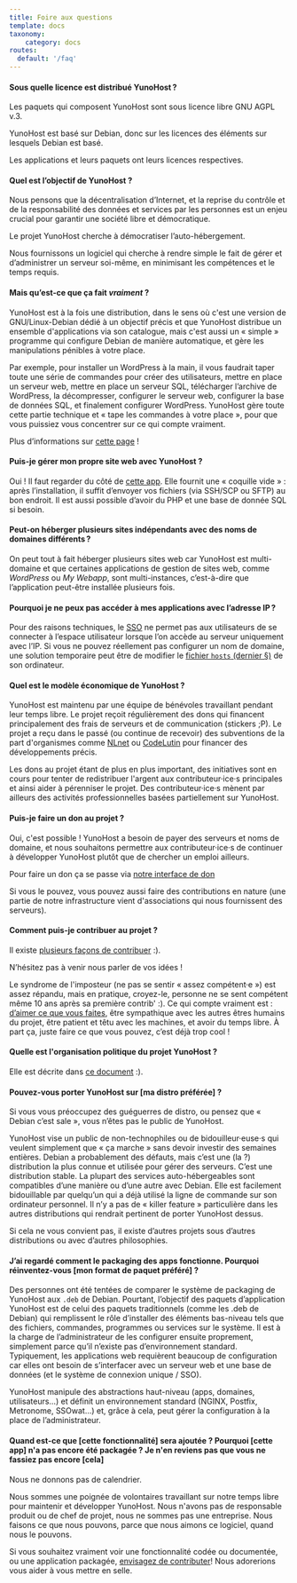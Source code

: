 ```yaml
---
title: Foire aux questions
template: docs
taxonomy:
    category: docs
routes:
  default: '/faq'
---
```


#### Sous quelle licence est distribué YunoHost ?

Les paquets qui composent YunoHost sont sous licence libre GNU AGPL v.3.

YunoHost est basé sur Debian, donc sur les licences des éléments sur lesquels Debian est basé.

Les applications et leurs paquets ont leurs licences respectives.

#### Quel est l’objectif de YunoHost ?

Nous pensons que la décentralisation d’Internet, et la reprise du contrôle et de la responsabilité des données et services par les personnes est un enjeu crucial pour garantir une société libre et démocratique.

Le projet YunoHost cherche à démocratiser l’auto-hébergement.

Nous fournissons un logiciel qui cherche à rendre simple le fait de gérer et d’administrer un serveur soi-même, en minimisant les compétences et le temps requis.

#### Mais qu’est-ce que ça fait *vraiment* ?

YunoHost est à la fois une distribution, dans le sens où c'est une version de GNU/Linux-Debian dédié à un objectif précis et que YunoHost distribue un ensemble d'applications via son catalogue, mais c'est aussi un « simple » programme qui configure Debian de manière automatique, et gère les manipulations pénibles à votre place.

Par exemple, pour installer un WordPress à la main, il vous faudrait taper toute une série de commandes pour créer des utilisateurs, mettre en place un serveur web, mettre en place un serveur SQL, télécharger l’archive de WordPress, la décompresser, configurer le serveur web, configurer la base de données SQL, et finalement configurer WordPress. YunoHost gère toute cette partie technique et « tape les commandes à votre place », pour que vous puissiez vous concentrer sur ce qui compte vraiment.

Plus d’informations sur [cette page](/whatsyunohost) !

#### Puis-je gérer mon propre site web avec YunoHost ?

Oui ! Il faut regarder du côté de [cette app](https://github.com/YunoHost-Apps/my_webapp_ynh).
Elle fournit une « coquille vide » : après l’installation, il suffit d’envoyer vos fichiers (via SSH/SCP ou SFTP) au bon endroit. Il est aussi possible d’avoir du PHP et une base de donnée SQL si besoin.

#### Peut-on héberger plusieurs sites indépendants avec des noms de domaines différents ?

On peut tout à fait héberger plusieurs sites web car YunoHost est multi-domaine et que certaines applications de gestion de sites web, comme *WordPress* ou *My Webapp*, sont multi-instances, c’est-à-dire que l’application peut-être installée plusieurs fois.

#### Pourquoi je ne peux pas accéder à mes applications avec l’adresse IP ?

Pour des raisons techniques, le [SSO](https://github.com/YunoHost/SSOwat/) ne permet pas aux utilisateurs de se connecter à l’espace utilisateur lorsque l’on accède au serveur uniquement avec l’IP. Si vous ne pouvez réellement pas configurer un nom de domaine, une solution temporaire peut être de modifier le [fichier `hosts` (dernier §)](/dns_local_network) de son ordinateur.

#### Quel est le modèle économique de YunoHost ?

YunoHost est maintenu par une équipe de bénévoles travaillant pendant leur temps libre. Le projet reçoit régulièrement des dons qui financent principalement des frais de serveurs et de communication (stickers ;P). Le projet a reçu dans le passé (ou continue de recevoir) des subventions de la part d'organismes comme [NLnet](https://nlnet.nl/) ou [CodeLutin](https://www.codelutin.com/) pour financer des développements précis.

Les dons au projet étant de plus en plus important, des initiatives sont en cours pour tenter de redistribuer l'argent aux contributeur·ice·s principales et ainsi aider à pérenniser le projet. Des contributeur·ice·s mènent par ailleurs des activités professionnelles basées partiellement sur YunoHost.

#### Puis-je faire un don au projet ?

Oui, c'est possible ! YunoHost a besoin de payer des serveurs et noms de domaine, et nous souhaitons permettre aux contributeur·ice·s de continuer à développer YunoHost plutôt que de chercher un emploi ailleurs.

Pour faire un don ça se passe via [notre interface de don](https://donate.yunohost.org)

Si vous le pouvez, vous pouvez aussi faire des contributions en nature (une partie de notre infrastructure vient d'associations qui nous fournissent des serveurs).

#### Comment puis-je contribuer au projet ?

Il existe [plusieurs façons de contribuer](/contribute) :).

N’hésitez pas à venir nous parler de vos idées !

Le syndrome de l'imposteur (ne pas se sentir « assez compétent·e ») est assez répandu, mais en pratique, croyez-le, personne ne se sent compétent même 10 ans après sa première contrib' :). Ce qui compte vraiment est : [d’aimer ce que vous faites](https://www.youtube.com/watch?v=zIbR5TAz2xQ&t=113s), être sympathique avec les autres êtres humains du projet, être patient et têtu avec les machines, et avoir du temps libre. À part ça, juste faire ce que vous pouvez, c’est déjà trop cool !

#### Quelle est l'organisation politique du projet YunoHost ?

Elle est décrite dans [ce document](/project_organization) :).

#### Pouvez-vous porter YunoHost sur [ma distro préférée] ?

Si vous vous préoccupez des guéguerres de distro, ou pensez que « Debian c’est sale », vous n’êtes pas le public de YunoHost.

YunoHost vise un public de non-technophiles ou de bidouilleur·euse·s qui veulent simplement que « ça marche » sans devoir investir des semaines entières. Debian a probablement des défauts, mais c’est une (la ?) distribution la plus connue et utilisée pour gérer des serveurs. C’est une distribution stable. La plupart des services auto-hébergeables sont compatibles d’une manière ou d’une autre avec Debian. Elle est facilement bidouillable par quelqu’un qui a déjà utilisé la ligne de commande sur son ordinateur personnel. Il n’y a pas de « killer feature » particulière dans les autres distributions qui rendrait pertinent de porter YunoHost dessus.

Si cela ne vous convient pas, il existe d’autres projets sous d’autres distributions ou avec d’autres philosophies.

#### J’ai regardé comment le packaging des apps fonctionne. Pourquoi réinventez-vous [mon format de paquet préféré] ?

Des personnes ont été tentées de comparer le système de packaging de YunoHost aux `.deb` de Debian. Pourtant, l’objectif des paquets d’application YunoHost est de celui des paquets traditionnels (comme les .deb de Debian) qui remplissent le rôle d’installer des éléments bas-niveau tels que des fichiers, commandes, programmes ou services sur le système. Il est à la charge de l’administrateur de les configurer ensuite proprement, simplement parce qu’il n’existe pas d’environnement standard. Typiquement, les applications web requièrent beaucoup de configuration car elles ont besoin de s’interfacer avec un serveur web et une base de données (et le système de connexion unique / SSO).

YunoHost manipule des abstractions haut-niveau (apps, domaines, utilisateurs…) et définit un environnement standard (NGINX, Postfix, Metronome, SSOwat...) et, grâce à cela, peut gérer la configuration à la place de l’administrateur.

#### Quand est-ce que [cette fonctionnalité] sera ajoutée ? Pourquoi [cette app] n'a pas encore été packagée ? Je n'en reviens pas que vous ne fassiez pas encore [cela]

Nous ne donnons pas de calendrier.

Nous sommes une poignée de volontaires travaillant sur notre temps libre pour maintenir et développer YunoHost. Nous n'avons pas de responsable produit ou de chef de projet, nous ne sommes pas une entreprise. Nous faisons ce que nous pouvons, parce que nous aimons ce logiciel, quand nous le pouvons.

Si vous souhaitez vraiment voir une fonctionnalité codée ou documentée, ou une application packagée, [envisagez de contributer](/contribute)! Nous adorerions vous aider à vous mettre en selle.
